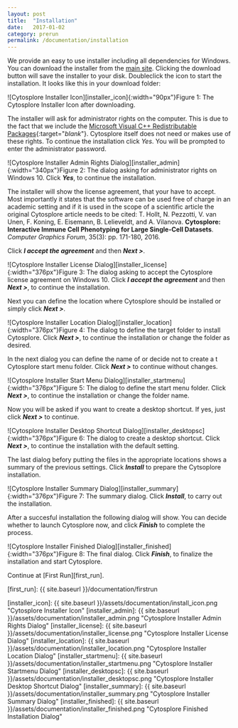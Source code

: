 ```yaml
---
layout: post
title:  "Installation"
date:   2017-01-02
category: prerun
permalink: /documentation/installation
---
```

We provide an easy to use installer including all dependencies for Windows. You can download the installer from the [main site][main].
Clicking the download button will save the installer to your disk. Doubleclick the icon to start the installation. It looks like this in your download folder:

![Cytosplore Installer Icon][installer_icon]{:width="90px"}<span class="caption">Figure 1: The Cytosplore Installer Icon after downloading.</span>

The installer will ask for administrator rights on the computer. This is due to the fact that we include the [Microsoft Visual C++ Redistributable Packages][vcredist]{:target="_blank_"}. Cytosplore itself does not need or makes use of these rights. To continue the installation click *Yes*. You will be prompted to enter the administrator password.

![Cytosplore Installer Admin Rights Dialog][installer_admin]{:width="340px"}<span class="caption">Figure 2: The dialog asking for administrator rights on Windows 10. Click *__Yes__*, to continue the installation.</span>

The installer will show the license agreement, that your have to accept. Most importantly it states that the software can be used free of charge in an academic setting and if it is used in the scope of a scientific article the original Cytosplore article needs to be cited:
T. Hollt, N. Pezzotti, V. van Unen, F. Koning, E. Eisemann, B. Lelieveldt, and A. Vilanova. **Cytosplore: Interactive Immune Cell Phenotyping for Large Single-Cell Datasets**. *Computer Graphics Forum*, 35(3): pp. 171-180, 2016.

Click *__I accept the agreement__* and then *__Next >__*.

![Cytosplore Installer License Dialog][installer_license]{:width="376px"}<span class="caption">Figure 3: The dialog asking to accept the Cytosplore license agreement on Windows 10. Click *__I accept the agreement__* and then *__Next >__*, to continue the installation.</span>

Next you can define the location where Cytosplore should be installed or simply click *__Next >__*.

![Cytosplore Installer Location Dialog][installer_location]{:width="376px"}<span class="caption">Figure 4: The dialog to define the target folder to install Cytosplore. Click *__Next >__*, to continue the installation or change the folder as desired.</span>

In the next dialog you can define the name of or decide not to create a t Cytosplore start menu folder. Click *__Next >__* to continue without changes.

![Cytosplore Installer Start Menu Dialog][installer_startmenu]{:width="376px"}<span class="caption">Figure 5: The dialog to define the start menu folder. Click *__Next >__*, to continue the installation or change the folder name.</span>

Now you will be asked if you want to create a desktop shortcut. If yes, just click *__Next >__* to continue.

![Cytosplore Installer Desktop Shortcut Dialog][installer_desktopsc]{:width="376px"}<span class="caption">Figure 6: The dialog to create a desktop shortcut. Click *__Next >__*, to continue the installation with the default setting.</span>

The last dialog befory putting the files in the appropriate locations shows a summary of the previous settings. Click *__Install__* to prepare the Cytsoplore installation.

![Cytosplore Installer Summary Dialog][installer_summary]{:width="376px"}<span class="caption">Figure 7: The summary dialog. Click *__Install__*, to carry out the installation.</span>

After a succesful installation the following dialog will show. You can decide whether to launch Cytosplore now, and click *__Finish__* to complete the process.

![Cytosplore Installer Finished Dialog][installer_finished]{:width="376px"}<span class="caption">Figure 8: The final dialog. Click *__Finish__*, to finalize the installation and start Cytosplore.</span>

Continue at [First Run][first_run].

[main]: https://www.cytosplore.org/#get
[vcredist]: https://www.microsoft.com/en-gb/download/details.aspx?id=40784
[first_run]: {{ site.baseurl }}/documentation/firstrun

[installer_icon]: {{ site.baseurl }}/assets/documentation/install_icon.png "Cytosplore Installer Icon"
[installer_admin]: {{ site.baseurl }}/assets/documentation/installer_admin.png "Cytosplore Installer Admin Rights Dialog"
[installer_license]: {{ site.baseurl }}/assets/documentation/installer_license.png "Cytosplore Installer License Dialog"
[installer_location]: {{ site.baseurl }}/assets/documentation/installer_location.png "Cytosplore Installer Location Dialog"
[installer_startmenu]: {{ site.baseurl }}/assets/documentation/installer_startmenu.png "Cytosplore Installer Startmenu Dialog"
[installer_desktopsc]: {{ site.baseurl }}/assets/documentation/installer_desktopsc.png "Cytosplore Installer Desktop Shortcut Dialog"
[installer_summary]: {{ site.baseurl }}/assets/documentation/installer_summary.png "Cytosplore Installer Summary Dialog"
[installer_finished]: {{ site.baseurl }}/assets/documentation/installer_finished.png "Cytosplore Finished Installation Dialog"
